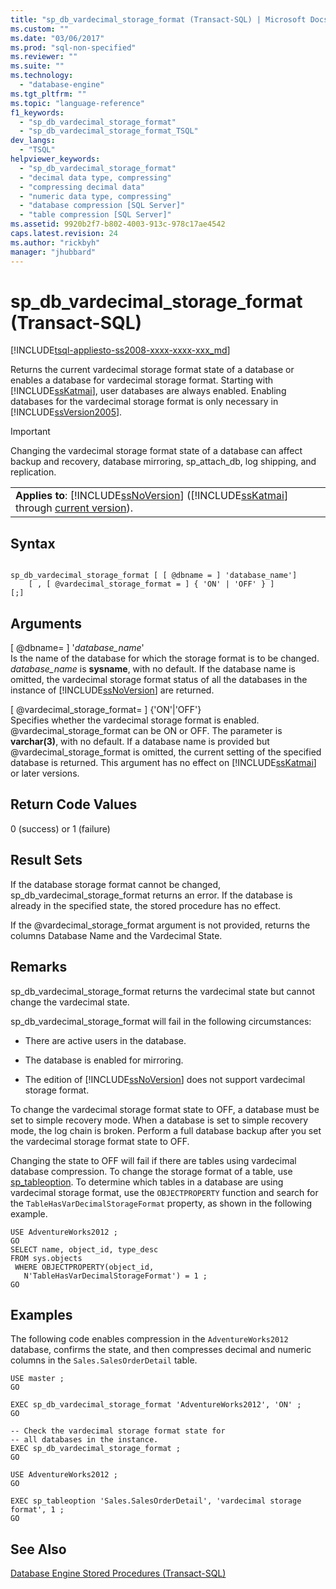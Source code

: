 ```yaml
---
title: "sp_db_vardecimal_storage_format (Transact-SQL) | Microsoft Docs"
ms.custom: ""
ms.date: "03/06/2017"
ms.prod: "sql-non-specified"
ms.reviewer: ""
ms.suite: ""
ms.technology: 
  - "database-engine"
ms.tgt_pltfrm: ""
ms.topic: "language-reference"
f1_keywords: 
  - "sp_db_vardecimal_storage_format"
  - "sp_db_vardecimal_storage_format_TSQL"
dev_langs: 
  - "TSQL"
helpviewer_keywords: 
  - "sp_db_vardecimal_storage_format"
  - "decimal data type, compressing"
  - "compressing decimal data"
  - "numeric data type, compressing"
  - "database compression [SQL Server]"
  - "table compression [SQL Server]"
ms.assetid: 9920b2f7-b802-4003-913c-978c17ae4542
caps.latest.revision: 24
ms.author: "rickbyh"
manager: "jhubbard"
---
```

# sp_db_vardecimal_storage_format (Transact-SQL)
[!INCLUDE[tsql-appliesto-ss2008-xxxx-xxxx-xxx_md](../../../database-engine/configure/windows/includes/tsql-appliesto-ss2008-xxxx-xxxx-xxx-md.md)]

  Returns the current vardecimal storage format state of a database or enables a database for vardecimal storage format.  Starting with [!INCLUDE[ssKatmai](../../../analysis-services/data-mining/includes/sskatmai-md.md)], user databases are always enabled. Enabling databases for the vardecimal storage format is only necessary in [!INCLUDE[ssVersion2005](../../../analysis-services/data-mining/includes/ssversion2005-md.md)].  
  
> [!IMPORTANT]  
>  Changing the vardecimal storage format state of a database can affect backup and recovery, database mirroring, sp_attach_db, log shipping, and replication.  
  
||  
|-|  
|**Applies to**: [!INCLUDE[ssNoVersion](../../../advanced-analytics/r-services/includes/ssnoversion-md.md)] ([!INCLUDE[ssKatmai](../../../analysis-services/data-mining/includes/sskatmai-md.md)] through [current version](http://go.microsoft.com/fwlink/p/?LinkId=299658)).|  
  
## Syntax  
  
```  
  
sp_db_vardecimal_storage_format [ [ @dbname = ] 'database_name']   
    [ , [ @vardecimal_storage_format = ] { 'ON' | 'OFF' } ]   
[;]  
```  
  
## Arguments  
 [ @dbname= ] '*database_name*'  
 Is the name of the database for which the storage format is to be changed. *database_name* is **sysname**, with no default. If the database name is omitted, the vardecimal storage format status of all the databases in the instance of [!INCLUDE[ssNoVersion](../../../advanced-analytics/r-services/includes/ssnoversion-md.md)] are returned.  
  
 [ @vardecimal_storage_format= ] {'ON'|'OFF'}  
 Specifies whether the vardecimal storage format is enabled. @vardecimal_storage_format can be ON or OFF. The parameter is **varchar(3)**, with no default. If a database name is provided but @vardecimal_storage_format is omitted, the current setting of the specified database is returned. This argument has no effect on [!INCLUDE[ssKatmai](../../../analysis-services/data-mining/includes/sskatmai-md.md)] or later versions.  
  
## Return Code Values  
 0 (success) or 1 (failure)  
  
## Result Sets  
 If the database storage format cannot be changed, sp_db_vardecimal_storage_format returns an error. If the database is already in the specified state, the stored procedure has no effect.  
  
 If the @vardecimal_storage_format argument is not provided, returns the columns Database Name and the Vardecimal State.  
  
## Remarks  
 sp_db_vardecimal_storage_format returns the vardecimal state but cannot change the vardecimal state.  
  
 sp_db_vardecimal_storage_format will fail in the following circumstances:  
  
-   There are active users in the database.  
  
-   The database is enabled for mirroring.  
  
-   The edition of [!INCLUDE[ssNoVersion](../../../advanced-analytics/r-services/includes/ssnoversion-md.md)] does not support vardecimal storage format.  
  
 To change the vardecimal storage format state to OFF, a database must be set to simple recovery mode. When a database is set to simple recovery mode, the log chain is broken. Perform a full database backup after you set the vardecimal storage format state to OFF.  
  
 Changing the state to OFF will fail if there are tables using vardecimal database compression. To change the storage format of a table, use [sp_tableoption](../../../relational-databases/reference/system-stored-procedures/sp-tableoption-transact-sql.md). To determine which tables in a database are using vardecimal storage format, use the `OBJECTPROPERTY` function and search for the `TableHasVarDecimalStorageFormat` property, as shown in the following example.  
  
```  
USE AdventureWorks2012 ;  
GO  
SELECT name, object_id, type_desc  
FROM sys.objects   
 WHERE OBJECTPROPERTY(object_id,   
   N'TableHasVarDecimalStorageFormat') = 1 ;  
GO  
```  
  
## Examples  
 The following code enables compression in the `AdventureWorks2012` database, confirms the state, and then compresses decimal and numeric columns in the `Sales.SalesOrderDetail` table.  
  
```  
USE master ;  
GO  
  
EXEC sp_db_vardecimal_storage_format 'AdventureWorks2012', 'ON' ;  
GO  
  
-- Check the vardecimal storage format state for  
-- all databases in the instance.  
EXEC sp_db_vardecimal_storage_format ;  
GO  
  
USE AdventureWorks2012 ;  
GO  
  
EXEC sp_tableoption 'Sales.SalesOrderDetail', 'vardecimal storage format', 1 ;  
GO  
```  
  
## See Also  
 [Database Engine Stored Procedures &#40;Transact-SQL&#41;](../../../relational-databases/reference/system-stored-procedures/database-engine-stored-procedures-transact-sql.md)  
  
  